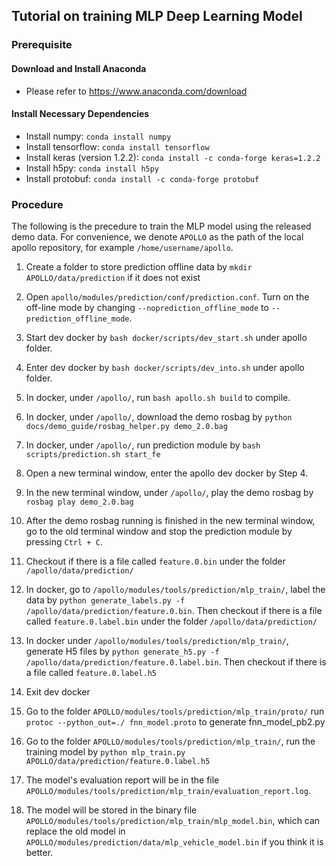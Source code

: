 ## Tutorial on training MLP Deep Learning Model

### Prerequisite
#### Download and Install Anaconda
* Please refer to https://www.anaconda.com/download

#### Install Necessary Dependencies
* Install numpy: `conda install numpy`
* Install tensorflow: `conda install tensorflow`
* Install keras (version 1.2.2): `conda install -c conda-forge keras=1.2.2`
* Install h5py: `conda install h5py`
* Install protobuf: `conda install -c conda-forge protobuf`

### Procedure
The following is the precedure to train the MLP model using the released demo data. For convenience, we denote `APOLLO` as the path of the local apollo repository, for example `/home/username/apollo`.

1. Create a folder to store prediction offline data by `mkdir APOLLO/data/prediction` if it does not exist

2. Open `apollo/modules/prediction/conf/prediction.conf`. Turn on the off-line mode by changing `--noprediction_offline_mode` to `--prediction_offline_mode`.

3. Start dev docker by `bash docker/scripts/dev_start.sh` under apollo folder.

4. Enter dev docker by `bash docker/scripts/dev_into.sh` under apollo folder.

5. In docker, under `/apollo/`, run `bash apollo.sh build` to compile.

6. In docker, under `/apollo/`, download the demo rosbag by `python docs/demo_guide/rosbag_helper.py demo_2.0.bag`

7. In docker, under `/apollo/`, run prediction module by `bash scripts/prediction.sh start_fe`

8. Open a new terminal window, enter the apollo dev docker by Step 4.

9. In the new terminal window, under `/apollo/`, play the demo rosbag by `rosbag play demo_2.0.bag`

10. After the demo rosbag running is finished in the new terminal window, go to the old terminal window and stop the prediction module by pressing `Ctrl + C`.

11. Checkout if there is a file called `feature.0.bin` under the folder `/apollo/data/prediction/`

12. In docker, go to `/apollo/modules/tools/prediction/mlp_train/`, label the data by
`python generate_labels.py -f /apollo/data/prediction/feature.0.bin`. Then checkout if there is a file called `feature.0.label.bin` under the folder `/apollo/data/prediction/`

13. In docker under `/apollo/modules/tools/prediction/mlp_train/`, generate H5 files by `python generate_h5.py -f /apollo/data/prediction/feature.0.label.bin`. Then checkout if there is a file called `feature.0.label.h5`

14. Exit dev docker

15. Go to the folder `APOLLO/modules/tools/prediction/mlp_train/proto/` run `protoc --python_out=./ fnn_model.proto` to generate fnn_model_pb2.py

16. Go to the folder `APOLLO/modules/tools/prediction/mlp_train/`, run the training model by `python mlp_train.py APOLLO/data/prediction/feature.0.label.h5`

17. The model's evaluation report will be in the file `APOLLO/modules/tools/prediction/mlp_train/evaluation_report.log`.

18. The model will be stored in the binary file `APOLLO/modules/tools/prediction/mlp_train/mlp_model.bin`, which can replace the old model in `APOLLO/modules/prediction/data/mlp_vehicle_model.bin` if you think it is better.

